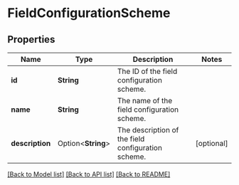 # FieldConfigurationScheme

## Properties

Name | Type | Description | Notes
------------ | ------------- | ------------- | -------------
**id** | **String** | The ID of the field configuration scheme. | 
**name** | **String** | The name of the field configuration scheme. | 
**description** | Option<**String**> | The description of the field configuration scheme. | [optional]

[[Back to Model list]](../README.md#documentation-for-models) [[Back to API list]](../README.md#documentation-for-api-endpoints) [[Back to README]](../README.md)


